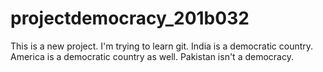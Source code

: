 # projectdemocracy_201b032
This is a new project. I'm trying to learn git.
India is a democratic country.
America is a democratic country as well.
Pakistan isn't a democracy.
